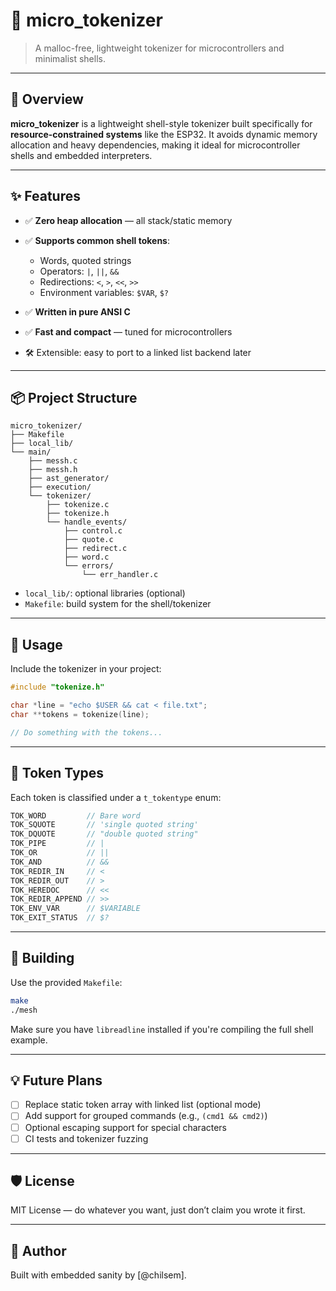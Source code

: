 
# 🦦 micro\_tokenizer

> A malloc-free, lightweight tokenizer for microcontrollers and minimalist shells.

---

## 🧠 Overview

**micro\_tokenizer** is a lightweight shell-style tokenizer built specifically for **resource-constrained systems** like the ESP32.
It avoids dynamic memory allocation and heavy dependencies, making it ideal for microcontroller shells and embedded interpreters.

---

## ✨ Features

* ✅ **Zero heap allocation** — all stack/static memory
* ✅ **Supports common shell tokens**:

  * Words, quoted strings
  * Operators: `|`, `||`, `&&`
  * Redirections: `<`, `>`, `<<`, `>>`
  * Environment variables: `$VAR`, `$?`
* ✅ **Written in pure ANSI C**
* ✅ **Fast and compact** — tuned for microcontrollers
* 🛠️ Extensible: easy to port to a linked list backend later

---

## 📦 Project Structure

```
micro_tokenizer/
├── Makefile
├── local_lib/
└── main/
    ├── messh.c
    ├── messh.h
    ├── ast_generator/
    ├── execution/
    └── tokenizer/
        ├── tokenize.c
        ├── tokenize.h
        └── handle_events/
            ├── control.c
            ├── quote.c
            ├── redirect.c
            ├── word.c
            └── errors/
                └── err_handler.c
```

* `local_lib/`: optional libraries (optional)
* `Makefile`: build system for the shell/tokenizer

---

## 🚀 Usage

Include the tokenizer in your project:

```c
#include "tokenize.h"

char *line = "echo $USER && cat < file.txt";
char **tokens = tokenize(line);

// Do something with the tokens...
```

---

## 🧪 Token Types

Each token is classified under a `t_tokentype` enum:

```c
TOK_WORD         // Bare word
TOK_SQUOTE       // 'single quoted string'
TOK_DQUOTE       // "double quoted string"
TOK_PIPE         // |
TOK_OR           // ||
TOK_AND          // &&
TOK_REDIR_IN     // <
TOK_REDIR_OUT    // >
TOK_HEREDOC      // <<
TOK_REDIR_APPEND // >>
TOK_ENV_VAR      // $VARIABLE
TOK_EXIT_STATUS  // $?
```

---

## 🔧 Building

Use the provided `Makefile`:

```bash
make
./mesh
```

Make sure you have `libreadline` installed if you're compiling the full shell example.

---

## 💡 Future Plans

* [ ] Replace static token array with linked list (optional mode)
* [ ] Add support for grouped commands (e.g., `(cmd1 && cmd2)`)
* [ ] Optional escaping support for special characters
* [ ] CI tests and tokenizer fuzzing

---

## 🛡️ License

MIT License — do whatever you want, just don’t claim you wrote it first.

---

## 👤 Author

Built with embedded sanity by \[@chilsem].
